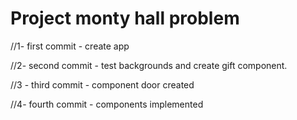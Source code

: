 # Project monty hall problem

//1- first commit - create app

//2- second commit - test backgrounds and create gift component.

//3 - third commit - component door created

//4- fourth commit - components implemented

